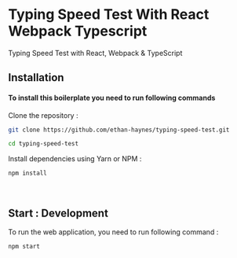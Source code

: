# Typing Speed Test With React Webpack Typescript
Typing Speed Test with React, Webpack & TypeScript

## Installation

#### To install this boilerplate you need to run following commands

Clone the repository :

```bash
git clone https://github.com/ethan-haynes/typing-speed-test.git

cd typing-speed-test
```

Install dependencies using Yarn or NPM :

```bash
npm install
```

<br />

## Start : Development

To run the web application, you need to run following command :

```bash
npm start
```
